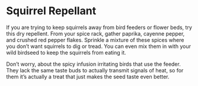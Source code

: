 # Squirrel Repellant

If you are trying to keep squirrels away from bird feeders or flower beds, try this dry repellent. From your spice rack, gather paprika, cayenne pepper, and crushed red pepper flakes. Sprinkle a mixture of these spices where you don’t want squirrels to dig or tread. You can even mix them in with your wild birdseed to keep the squirrels from eating it.

Don’t worry, about the spicy infusion irritating birds that use the feeder. They lack the same taste buds to actually transmit signals of heat, so for them it’s actually a treat that just makes the seed taste even better.
